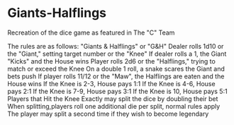 # Giants-Halflings
Recreation of the dice game as featured in The "C" Team

The rules are as follows:
	"Giants & Halflings" or "G&H"
	Dealer rolls 1d10 or the "Giant," setting target number or the "Knee"
	If dealer rolls a 1, the Giant "Kicks" and the House wins
	Player rolls 2d6 or the "Halflings," trying to match or exceed the Knee
	On a double 1 roll, a snake scares the Giant and bets push
	If player rolls 11/12 or the "Maw", the Halflings are eaten and the House wins
	If the Knee is 2-3, House pays 1:1
	If the Knee is 4-6, House pays 2:1
	If the Knee is 7-9, House pays 3:1
	If the Knee is 10, House pays 5:1
	Players that Hit the Knee Exactly may split the dice by doubling their bet
	When splitting,players roll one additional die per split, normal rules apply
	The player may split a second time if they wish to become legendary
